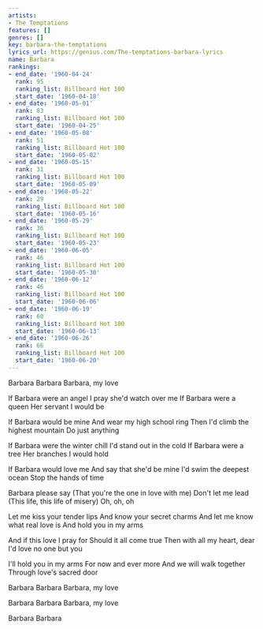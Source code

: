 ```yaml
---
artists:
- The Temptations
features: []
genres: []
key: barbara-the-temptations
lyrics_url: https://genius.com/The-temptations-barbara-lyrics
name: Barbara
rankings:
- end_date: '1960-04-24'
  rank: 95
  ranking_list: Billboard Hot 100
  start_date: '1960-04-18'
- end_date: '1960-05-01'
  rank: 83
  ranking_list: Billboard Hot 100
  start_date: '1960-04-25'
- end_date: '1960-05-08'
  rank: 51
  ranking_list: Billboard Hot 100
  start_date: '1960-05-02'
- end_date: '1960-05-15'
  rank: 31
  ranking_list: Billboard Hot 100
  start_date: '1960-05-09'
- end_date: '1960-05-22'
  rank: 29
  ranking_list: Billboard Hot 100
  start_date: '1960-05-16'
- end_date: '1960-05-29'
  rank: 36
  ranking_list: Billboard Hot 100
  start_date: '1960-05-23'
- end_date: '1960-06-05'
  rank: 46
  ranking_list: Billboard Hot 100
  start_date: '1960-05-30'
- end_date: '1960-06-12'
  rank: 46
  ranking_list: Billboard Hot 100
  start_date: '1960-06-06'
- end_date: '1960-06-19'
  rank: 60
  ranking_list: Billboard Hot 100
  start_date: '1960-06-13'
- end_date: '1960-06-26'
  rank: 66
  ranking_list: Billboard Hot 100
  start_date: '1960-06-20'
---
```

Barbara
Barbara
Barbara, my love

If Barbara were an angel
I pray she'd watch over me
If Barbara were a queen
Her servant I would be

If Barbara would be mine
And wear my high school ring
Then I'd climb the highest mountain
Do just anything

If Barbara were the winter chill
I'd stand out in the cold
If Barbara were a tree
Her branches I would hold

If Barbara would love me
And say that she'd be mine
I'd swim the deepest ocean
Stop the hands of time

Barbara please say
(That you're the one in love with me)
Don't let me lead
(This life, this life of misery)
Oh, oh, oh

Let me kiss your tender lips
And know your secret charms
And let me know what real love is
And hold you in my arms

And if this love I pray for
Should it all come true
Then with all my heart, dear
I'd love no one but you

I'll hold you in my arms
For now and ever more
And we will walk together
Through love's sacred door

Barbara
Barbara
Barbara, my love

Barbara
Barbara
Barbara, my love

Barbara
Barbara
